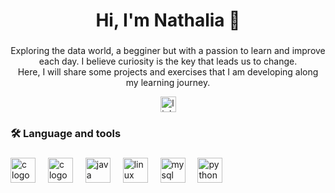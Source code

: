 <br clear="both">

<div align="center">
  <img height="15" src="https://github.com/nathrod/nathrod/assets/107778899/9bf742e6-497b-40c0-933c-734ac6d154cc"  />
</div>

###

<h1 align="center">Hi, I'm Nathalia 👋</h1>

###

<div align="center">
  <p>Exploring the data world, a begginer but with a passion to learn and improve each day. I believe curiosity is the key that leads us to change. </br> Here, I will share some projects and exercises that I am developing along my learning journey.
</p> 
</div>

<div align="center">
  <a href="https://www.linkedin.com/in/nathalia-rodrigues-7a530a1b8" target="_blank">
    <img src="https://img.shields.io/static/v1?message=LinkedIn&logo=linkedin&label=&color=0077B5&logoColor=white&labelColor=&style=for-the-badge" height="25" alt="linkedin logo"  />
  </a>
</div>

###

<h3 align="left">🛠 Language and tools</h3>

###

<div align="left">
  <img src="https://cdn.jsdelivr.net/gh/devicons/devicon/icons/c/c-original.svg" height="40" alt="c logo"  />
  <img width="12" />
  <img src="https://cdn.jsdelivr.net/gh/devicons/devicon/icons/cplusplus/cplusplus-original.svg" height="40" alt="c logo"  />
  <img width="12" />
  <img src="https://cdn.jsdelivr.net/gh/devicons/devicon/icons/java/java-original.svg" height="40" alt="java logo"  />
  <img width="12" />
  <img src="https://cdn.jsdelivr.net/gh/devicons/devicon/icons/linux/linux-original.svg" height="40" alt="linux logo"  />
  <img width="12" />
  <img src="https://cdn.jsdelivr.net/gh/devicons/devicon/icons/mysql/mysql-original.svg" height="40" alt="mysql logo"  />
  <img width="12" />
  <img src="https://cdn.jsdelivr.net/gh/devicons/devicon/icons/python/python-original.svg" height="40" alt="python logo"  />
</div>

###
